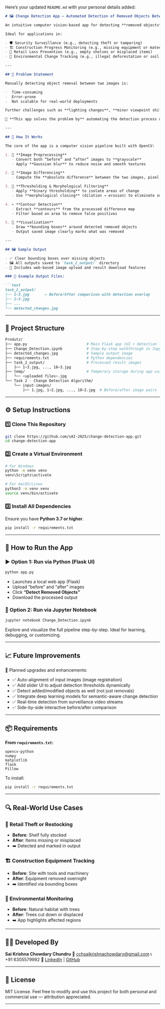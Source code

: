 Here’s your updated `README.md` with your personal details added:

````markdown
# 🖼️ Change Detection App — Automated Detection of Removed Objects Between Two Images

An intuitive computer vision-based app for detecting **removed objects** between two input images — automatically and reliably.

Ideal for applications in:

- 🛡️ Security Surveillance (e.g., detecting theft or tampering)
- 🏗️ Construction Progress Monitoring (e.g., missing equipment or materials)
- 🛒 Retail Loss Prevention (e.g., empty shelves or misplaced items)
- 🌳 Environmental Change Tracking (e.g., illegal deforestation or soil erosion)

---

## 📌 Problem Statement

Manually detecting object removal between two images is:

-  Time-consuming  
-  Error-prone  
-  Not scalable for real-world deployments  

Further challenges such as **lighting changes**, **minor viewpoint shifts**, **occlusions**, and **background noise** make manual comparison unreliable.

🧠 **This app solves the problem by** automating the detection process using image processing techniques — providing quick, reliable, and interpretable outputs, with no ML training required.

---

## 🧠 How It Works

The core of the app is a computer vision pipeline built with OpenCV:

1. 🔄 **Image Preprocessing**
   - Convert both “before” and “after” images to **grayscale**
   - Apply **Gaussian blur** to reduce noise and smooth textures

2. 🧮 **Image Differencing**
   - Compute the **absolute difference** between the two images, pixel by pixel

3. 🎯 **Thresholding & Morphological Filtering**
   - Apply **binary thresholding** to isolate areas of change
   - Use **morphological closing** (dilation → erosion) to eliminate small artifacts

4. ✂️ **Contour Detection**
   - Extract **contours** from the processed difference map
   - Filter based on area to remove false positives

5. 📏 **Visualization**
   - Draw **bounding boxes** around detected removed objects
   - Output saved image clearly marks what was removed

---

## 🖼️ Sample Output

- ✅ Clear bounding boxes over missing objects
- 🖼️ All outputs saved to `task_2_output/` directory
- 🔁 Includes web-based image upload and result download features

### 📁 Example Output Files:

```text
task_2_output/
├── 1~3.jpg       ← Before/After comparison with detection overlay
├── 2~3.jpg
├── ...
└── detected_changes.jpg
````

---

## 📁 Project Structure

```bash
Produtz/
├── app.py                           # Main Flask app (UI + detection logic)
├── Change_Detection.ipynb           # Step-by-step walkthrough in Jupyter
├── detected_changes.jpg             # Sample output image
├── requirements.txt                 # Python dependencies
├── task_2_output/                   # Processed result images
│   ├── 1~3.jpg, ..., 18~3.jpg
├── temp/                            # Temporary storage during app usage
│   └── <uploaded files>.jpg
└── Task 2 - Change Detection Algorithm/
    └── input-images/
        ├── 1.jpg, 1~2.jpg, ..., 18~2.jpg  # Before/after image pairs
```

---

## ⚙️ Setup Instructions

### 1️⃣ Clone This Repository

```bash
git clone https://github.com/sAI-2025/change-detection-app.git
cd change-detection-app
```

### 2️⃣ Create a Virtual Environment

```bash
# For Windows
python -m venv venv
venv\Scripts\activate

# For macOS/Linux
python3 -m venv venv
source venv/bin/activate
```

### 3️⃣ Install All Dependencies

Ensure you have **Python 3.7 or higher**.

```bash
pip install -r requirements.txt
```

---

## 🚀 How to Run the App

### ▶️ Option 1: Run via Python (Flask UI)

```bash
python app.py
```

* Launches a local web app (Flask)
* Upload “before” and “after” images
* Click **“Detect Removed Objects”**
* Download the processed output

### 🧪 Option 2: Run via Jupyter Notebook

```bash
jupyter notebook Change_Detection.ipynb
```

Explore and visualize the full pipeline step-by-step. Ideal for learning, debugging, or customizing.

---

## 📈 Future Improvements

🔧 Planned upgrades and enhancements:

* ✅ Auto-alignment of input images (image registration)
* ✅ Add slider UI to adjust detection thresholds dynamically
* ✅ Detect added/modified objects as well (not just removals)
* ✅ Integrate deep learning models for semantic-aware change detection
* ✅ Real-time detection from surveillance video streams
* ✅ Side-by-side interactive before/after comparison

---

## 📦 Requirements

**From `requirements.txt`:**

```text
opencv-python
numpy
matplotlib
flask
Pillow
```

To install:

```bash
pip install -r requirements.txt
```

---

## 🔍 Real-World Use Cases

### 🛒 Retail Theft or Restocking

* **Before**: Shelf fully stocked
* **After**: Items missing or misplaced
* ➡️ Detected and marked in output

### 🏗️ Construction Equipment Tracking

* **Before**: Site with tools and machinery
* **After**: Equipment removed overnight
* ➡️ Identified via bounding boxes

### 🌿 Environmental Monitoring

* **Before**: Natural habitat with trees
* **After**: Trees cut down or displaced
* ➡️ App highlights affected regions

---

## 👨‍💻 Developed By

**Sai Krishna Chowdary Chundru**
📧 [cchsaikrishnachowdary@gmail.com](mailto:cchsaikrishnachowdary@gmail.com)
📞 +91 6305579992
🔗 [LinkedIn](https://www.linkedin.com/in/sai-krishna-chowdary-chundru) | [GitHub](https://github.com/sAI-2025)

---

## 📝 License

MIT License.
Feel free to modify and use this project for both personal and commercial use — attribution appreciated.

---


